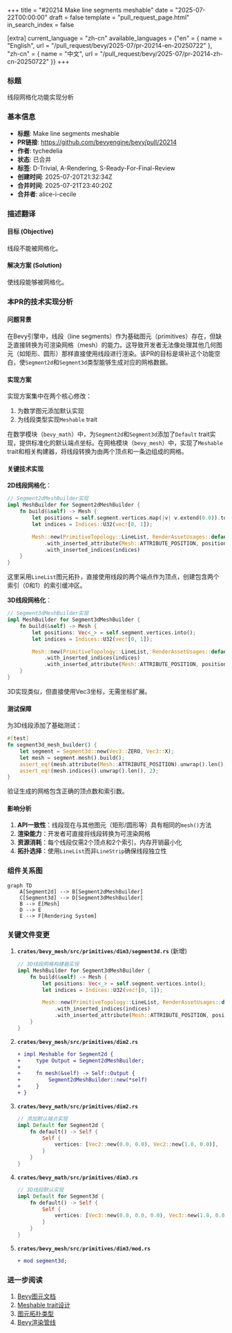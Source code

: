 +++
title = "#20214 Make line segments meshable"
date = "2025-07-22T00:00:00"
draft = false
template = "pull_request_page.html"
in_search_index = false

[extra]
current_language = "zh-cn"
available_languages = {"en" = { name = "English", url = "/pull_request/bevy/2025-07/pr-20214-en-20250722" }, "zh-cn" = { name = "中文", url = "/pull_request/bevy/2025-07/pr-20214-zh-cn-20250722" }}
+++

### 标题
线段网格化功能实现分析

### 基本信息
- **标题**: Make line segments meshable
- **PR链接**: https://github.com/bevyengine/bevy/pull/20214
- **作者**: tychedelia
- **状态**: 已合并
- **标签**: D-Trivial, A-Rendering, S-Ready-For-Final-Review
- **创建时间**: 2025-07-20T21:32:34Z
- **合并时间**: 2025-07-21T23:40:20Z
- **合并者**: alice-i-cecile

### 描述翻译
#### 目标 (Objective)

线段不能被网格化。

#### 解决方案 (Solution)

使线段能够被网格化。

### 本PR的技术实现分析

#### 问题背景
在Bevy引擎中，线段（line segments）作为基础图元（primitives）存在，但缺乏直接转换为可渲染网格（mesh）的能力。这导致开发者无法像处理其他几何图元（如矩形、圆形）那样直接使用线段进行渲染。该PR的目标是填补这个功能空白，使`Segment2d`和`Segment3d`类型能够生成对应的网格数据。

#### 实现方案
实现方案集中在两个核心修改：
1. 为数学图元添加默认实现
2. 为线段类型实现`Meshable` trait

在数学模块（`bevy_math`）中，为`Segment2d`和`Segment3d`添加了`Default` trait实现，提供标准化的默认端点坐标。在网格模块（`bevy_mesh`）中，实现了`Meshable` trait和相关构建器，将线段转换为由两个顶点和一条边组成的网格。

#### 关键技术实现
**2D线段网格化**：
```rust
// Segment2dMeshBuilder实现
impl MeshBuilder for Segment2dMeshBuilder {
    fn build(&self) -> Mesh {
        let positions = self.segment.vertices.map(|v| v.extend(0.0)).to_vec();
        let indices = Indices::U32(vec![0, 1]);

        Mesh::new(PrimitiveTopology::LineList, RenderAssetUsages::default())
            .with_inserted_attribute(Mesh::ATTRIBUTE_POSITION, positions)
            .with_inserted_indices(indices)
    }
}
```
这里采用`LineList`图元拓扑，直接使用线段的两个端点作为顶点，创建包含两个索引（0和1）的索引缓冲区。

**3D线段网格化**：
```rust
// Segment3dMeshBuilder实现
impl MeshBuilder for Segment3dMeshBuilder {
    fn build(&self) -> Mesh {
        let positions: Vec<_> = self.segment.vertices.into();
        let indices = Indices::U32(vec![0, 1]);

        Mesh::new(PrimitiveTopology::LineList, RenderAssetUsages::default())
            .with_inserted_indices(indices)
            .with_inserted_attribute(Mesh::ATTRIBUTE_POSITION, positions)
    }
}
```
3D实现类似，但直接使用Vec3坐标，无需坐标扩展。

#### 测试保障
为3D线段添加了基础测试：
```rust
#[test]
fn segment3d_mesh_builder() {
    let segment = Segment3d::new(Vec3::ZERO, Vec3::X);
    let mesh = segment.mesh().build();
    assert_eq!(mesh.attribute(Mesh::ATTRIBUTE_POSITION).unwrap().len(), 2);
    assert_eq!(mesh.indices().unwrap().len(), 2);
}
```
验证生成的网格包含正确的顶点数和索引数。

#### 影响分析
1. **API一致性**：线段现在与其他图元（矩形/圆形等）具有相同的`mesh()`方法
2. **渲染能力**：开发者可直接将线段转换为可渲染网格
3. **资源消耗**：每个线段仅需2个顶点和2个索引，内存开销最小化
4. **拓扑选择**：使用`LineList`而非`LineStrip`确保线段独立性

### 组件关系图

```mermaid
graph TD
    A[Segment2d] --> B[Segment2dMeshBuilder]
    C[Segment3d] --> D[Segment3dMeshBuilder]
    B --> E[Mesh]
    D --> E
    E --> F[Rendering System]
```

### 关键文件变更

1. **`crates/bevy_mesh/src/primitives/dim3/segment3d.rs`** (新增)
   ```rust
   // 3D线段网格构建器实现
   impl MeshBuilder for Segment3dMeshBuilder {
       fn build(&self) -> Mesh {
           let positions: Vec<_> = self.segment.vertices.into();
           let indices = Indices::U32(vec![0, 1]);
   
           Mesh::new(PrimitiveTopology::LineList, RenderAssetUsages::default())
               .with_inserted_indices(indices)
               .with_inserted_attribute(Mesh::ATTRIBUTE_POSITION, positions)
       }
   }
   ```

2. **`crates/bevy_mesh/src/primitives/dim2.rs`** 
   ```diff
   + impl Meshable for Segment2d {
   +     type Output = Segment2dMeshBuilder;
   +
   +     fn mesh(&self) -> Self::Output {
   +         Segment2dMeshBuilder::new(*self)
   +     }
   + }
   ```

3. **`crates/bevy_math/src/primitives/dim2.rs`**
   ```rust
   // 添加默认端点实现
   impl Default for Segment2d {
       fn default() -> Self {
           Self {
               vertices: [Vec2::new(0.0, 0.0), Vec2::new(1.0, 0.0)],
           }
       }
   }
   ```

4. **`crates/bevy_math/src/primitives/dim3.rs`**
   ```rust
   // 3D线段默认实现
   impl Default for Segment3d {
       fn default() -> Self {
           Self {
               vertices: [Vec3::new(0.0, 0.0, 0.0), Vec3::new(1.0, 0.0, 0.0)],
           }
       }
   }
   ```

5. **`crates/bevy_mesh/src/primitives/dim3/mod.rs`**
   ```diff
   + mod segment3d;
   ```

### 进一步阅读
1. [Bevy图元文档](https://docs.rs/bevy/latest/bevy/math/primitives/index.html)
2. [Meshable trait设计](https://github.com/bevyengine/bevy/blob/main/crates/bevy_mesh/src/mesh/mod.rs)
3. [图元拓扑类型](https://docs.rs/wgpu/latest/wgpu/enum.PrimitiveTopology.html)
4. [Bevy渲染管线](https://bevy-cheatbook.github.io/pipeline.html)
